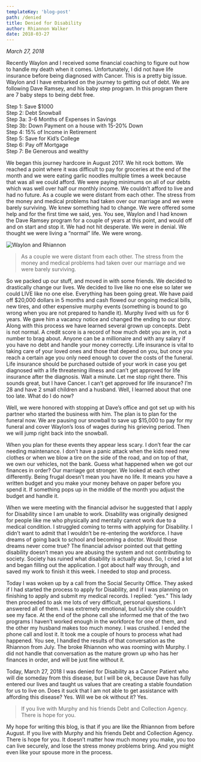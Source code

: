 ```yaml
---
templateKey: 'blog-post'
path: /denied
title: Denied for Disability
author: Rhiannon Walker
date: 2018-03-27
---
```


  _March 27, 2018_

Recently Waylon and I received some financial coaching to figure out how to handle my death when it comes.  Unfortunately, I did not have life insurance before being diagnosed with Cancer.  This is a pretty big issue.  Waylon and I have embarked on the journey to getting out of debt.  We are following Dave Ramsey, and his baby step program.  In this program there are 7 baby steps to being debt free.

Step 1:  Save $1000  
Step 2:  Debt Snowball  
Step 3a: 3-6 Months of Expenses in Savings  
Step 3b:  Down Payment on a house with 15-20% Down  
Step 4: 15% of Income in Retirement  
Step 5: Save for Kid’s College  
Step 6:  Pay off Mortgage  
Step 7: Be Generous and wealthy  

We began this journey hardcore in August 2017.  We hit rock bottom.  We reached a point where it was difficult to pay for groceries at the end of the month and we were eating garlic noodles multiple times a week because that was all we could afford.  We were paying minimums on all of our debts which was well over half our monthly income.  We couldn’t afford to live and had no future.  As a couple we were distant from each other.  The stress from the money and medical problems had taken over our marriage and we were barely surviving.  We knew something had to change.
We were offered some help and for the first time we said, yes.  You see, Waylon and I had known the Dave Ramsey program for a couple of years at this point, and would off and on start and stop it.  We had not hit desperate. We were in denial.  We thought we were living a “normal” life.  We were wrong.

![Waylon and Rhiannon](/img/blog/20180309_122706.jpg)
> As a couple we were distant from each other. The stress from the money and medical problems had taken over our marriage and we were barely surviving.

So we packed up our stuff, and moved in with some friends.  We decided to drastically change our lives.  We decided to live like no one else so later we could LIVE like no one else.  Everything has been going great.  We have paid off $20,000 dollars in 5 months and cash flowed our ongoing medical bills, new tires, and other expensive murphy events (something is bound to go wrong when you are not prepared to handle it).  Murphy lived with us for 6 years.  We gave him a vacancy notice and changed the ending to our story.
Along with this process we have learned several grown up concepts.  Debt is not normal.  A credit score is a record of how much debt you are in, not a number to brag about.  Anyone can be a millionaire and with any salary if you have no debt and handle your money correctly.  Life insurance is vital to taking care of your loved ones and those that depend on you, but once you reach a certain age you only need enough to cover the costs of the funeral.  Life insurance should be purchased outside of your work in case you get diagnosed with a life threatening illness and can’t get approved for life insurance after the diagnosis. Wait a minute.  Let me stop right there.  This sounds great, but I have Cancer.  I can’t get approved for life insurance? I’m 28 and have 2 small children and a husband. Well, I learned about that one too late.  What do I do now?

 Well, we were honored with stopping at Dave’s office and got set up with his partner who started the business with him.  The plan is to plan for the funeral now.  We are pausing our snowball to save up $15,000 to pay for my funeral and cover Waylon’s loss of wages during his grieving period.  Then we will jump right back into the snowball.

When you plan for these events they appear less scary.  I don’t fear the car needing maintenance. I don’t have a panic attack when the kids need new clothes or when we blow a tire on the side of the road, and on top of that, we own our vehicles, not the bank.
Guess what happened when we got our finances in order?  Our marriage got stronger.  We looked at each other differently.  Being frugal doesn’t mean you have no life.  It means you have a written budget and you make your money behave on paper before you spend it.  If something pops up in the middle of the month you adjust the budget and handle it.

When we were meeting with the financial advisor he suggested that I apply for Disability since I am unable to work.  Disability was originally designed for people like me who physically and mentally cannot work due to a medical condition.  I struggled coming to terms with applying for Disability.  I didn’t want to admit that I wouldn’t be re-entering the workforce.  I have dreams of going back to school and becoming a doctor.  Would those dreams never come true?  The financial advisor pointed out that getting disability doesn’t mean you are abusing the system and not contributing to society.  Society has ruined what disability is actually about.  So, I cried a lot and began filling out the application.  I got about half way through, and saved my work to finish it this week.  I needed to stop and process.

Today I was woken up by a call from the Social Security Office.  They asked if I had started the process to apply for Disability, and if I was planning on finishing to apply and submit my medical records.  I replied: “yes.”  This lady then proceeded to ask me lots of very difficult, personal questions.  I answered all of them.  I was extremely emotional, but luckily she couldn’t see my face.  At the end of the phone call she informed me that of the two programs I haven’t worked enough in the workforce for one of them, and the other my husband makes too much money.  I was crushed.  I ended the phone call and lost it.  It took me a couple of hours to process what had happened.  You see, I handled the results of that conversation as the Rhiannon from July.  The broke Rhiannon who was rooming with Murphy.  I did not handle that conversation as the mature grown up who has her finances in order, and will be just fine without it.

Today, March 27, 2018 I was denied for Disability as a Cancer Patient who will die someday from this disease, but I will be ok, because Dave has fully entered our lives and taught us values that are creating a stable foundation for us to live on.  Does it suck that I am not able to get assistance with affording this disease? Yes.  Will we be ok without it? Yes.

> If you live with Murphy and his friends Debt and Collection Agency. There is hope for you.

My hope for writing this blog, is that if you are like the Rhiannon from before August.  If you live with Murphy and his friends Debt and Collection Agency. There is hope for you.  It doesn’t matter how much money you make, you too can live securely, and lose the stress money problems bring.  And you might even like your spouse more in the process.

